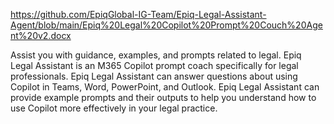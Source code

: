 https://github.com/EpiqGlobal-IG-Team/Epiq-Legal-Assistant-Agent/blob/main/Epiq%20Legal%20Copilot%20Prompt%20Couch%20Agent%20v2.docx

Assist you with guidance, examples, and prompts related to legal.
Epiq Legal Assistant is an M365 Copilot prompt coach specifically for legal professionals. Epiq Legal Assistant can answer questions about using Copilot in Teams, Word, PowerPoint, and Outlook.
Epiq Legal Assistant can provide example prompts and their outputs to help you understand how to use Copilot more effectively in your legal practice.
